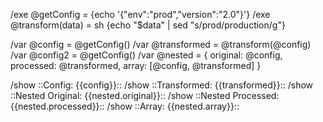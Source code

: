 /exe @getConfig = {echo '{"env":"prod","version":"2.0"}'}
/exe @transform(data) = sh {echo "$data" | sed "s/prod/production/g"}

/var @config = @getConfig()
/var @transformed = @transform(@config)
/var @config2 = @getConfig()
/var @nested = {
original: @config,
processed: @transformed,
array: [@config, @transformed]
}

/show ::Config: {{config}}::
/show ::Transformed: {{transformed}}::
/show ::Nested Original: {{nested.original}}::
/show ::Nested Processed: {{nested.processed}}::
/show ::Array: {{nested.array}}::